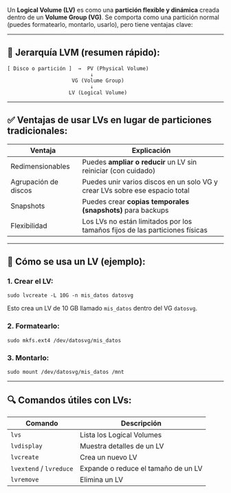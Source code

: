 
Un **Logical Volume (LV)** es como una **partición flexible y dinámica** creada dentro de un **Volume Group (VG)**. Se comporta como una partición normal (puedes formatearlo, montarlo, usarlo), pero tiene ventajas clave:

---

## 🧱 Jerarquía LVM (resumen rápido):

```
[ Disco o partición ]  →  PV (Physical Volume)
                           ↓
                     VG (Volume Group)
                           ↓
                    LV (Logical Volume)
```

---

## ✅ Ventajas de usar LVs en lugar de particiones tradicionales:

| Ventaja | Explicación |
| --- | --- |
| Redimensionables | Puedes **ampliar o reducir** un LV sin reiniciar (con cuidado) |
| Agrupación de discos | Puedes unir varios discos en un solo VG y crear LVs sobre ese espacio total |
| Snapshots | Puedes crear **copias temporales (snapshots)** para backups |
| Flexibilidad | Los LVs no están limitados por los tamaños fijos de las particiones físicas |

---

## 🔧 Cómo se usa un LV (ejemplo):

### 1\. Crear el LV:

```
sudo lvcreate -L 10G -n mis_datos datosvg
```

Esto crea un LV de 10 GB llamado `mis_datos` dentro del VG `datosvg`.

### 2\. Formatearlo:

```
sudo mkfs.ext4 /dev/datosvg/mis_datos
```

### 3\. Montarlo:

```
sudo mount /dev/datosvg/mis_datos /mnt
```

---

## 🔍 Comandos útiles con LVs:

| Comando | Descripción |
| --- | --- |
| `lvs` | Lista los Logical Volumes |
| `lvdisplay` | Muestra detalles de un LV |
| `lvcreate` | Crea un nuevo LV |
| `lvextend` / `lvreduce` | Expande o reduce el tamaño de un LV |
| `lvremove` | Elimina un LV |